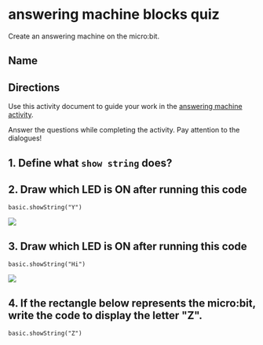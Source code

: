 # answering machine blocks quiz

Create an answering machine on the micro:bit.

## Name

## Directions

Use this activity document to guide your work in the [answering machine activity](/lessons/answering-machine/activity).

Answer the questions while completing the activity. Pay attention to the dialogues!

## 1. Define what `show string` does? 



## 2.  Draw which LED is ON after running this code


```blocks
basic.showString("Y")

```

![](/static/mb/empty-microbit.png)


## 3.  Draw which LED is ON after running this code


```blocks
basic.showString("Hi")

```


![](/static/mb/lessons/answering-machine-4.png)

## 4. If the rectangle below represents the micro:bit, write the code to display the letter "Z".

```blocks
basic.showString("Z")

```


